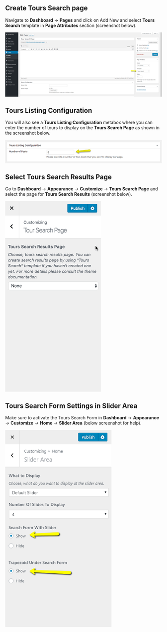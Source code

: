 ## Create Tours Search page

Navigate to **Dashboard** &rarr; **Pages** and click on Add New and select **Tours Search** template in **Page Attributes** section (screenshot below).

![img](img/tours-search/tours-search-template.png)

## Tours Listing Configuration

You will also see a **Tours Listing Configuration** metabox where you can enter the number of tours to display on the **Tours Search Page** as shown in the screenshot below.

![img](img/gallery-posts-per-page.png)

## Select Tours Search Results Page

Go to **Dashboard** &rarr; **Appearance** &rarr; **Customize** &rarr; **Tours Search Page** and select the page for **Tours Search Results** (screenshot below).

![img](img/tours-search/tours-search-results-page.gif)

## Tours Search Form Settings in Slider Area

Make sure to activate the Tours Search Form in **Dashboard** &rarr; **Appearance** &rarr; **Customize** &rarr; **Home** &rarr; **Slider Area** (below screenshot for help).

![img](img/tours-search/tours-search-settings-in-slider-area.png)
